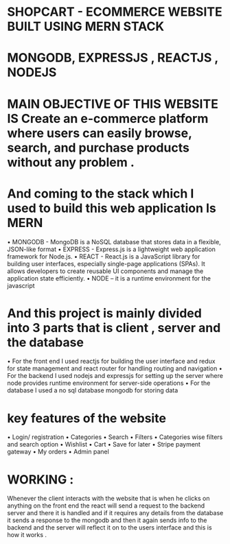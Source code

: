 # SHOPCART - ECOMMERCE WEBSITE BUILT USING MERN STACK

# MONGODB, EXPRESSJS , REACTJS , NODEJS 

# MAIN OBJECTIVE OF THIS WEBSITE IS Create an e-commerce platform where users can easily browse, search, and purchase products without any problem .

# And coming to the stack which I used to build this web application Is MERN 
•	MONGODB - MongoDB is a NoSQL database that stores data in a flexible, JSON-like format
•	EXPRESS - Express.js is a lightweight web application framework for Node.js.
•	REACT - React.js is a JavaScript library for building user interfaces, especially single-page applications (SPAs).
   It allows developers to create reusable UI components and manage the application state efficiently.
•	NODE – it is a runtime environment for the javascript 

# And this project is mainly divided into 3 parts that is client , server and  the database 
•	For the front end I used reactjs for building the user interface and redux for state management and react router for handling routing and navigation 
•	For the backend I used nodejs and expressjs for setting up the server where node provides runtime environment for server-side operations 
•	For the database I used a no sql database mongodb for  storing data 

# key features of the website 
•	Login/ registration 
•	Categories 
•	Search 
•	Filters
•	Categories wise filters and search option 
•	Wishlist 
•	Cart
•	Save for later 
•	Stripe payment gateway 
•	My orders
•	Admin panel 

# WORKING :
Whenever  the client interacts with the website that is when he clicks on anything on the front end the react will send a request to the backend server
and there it is handled and  if it requires any details from the database it sends a response to the mongodb and then it again sends info to the backend 
and the server will reflect it on to the users interface and this is how it works .

 

